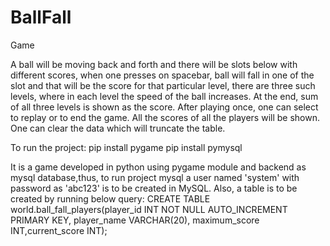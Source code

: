 # BallFall
Game

A ball will be moving back and forth and there will be slots below with different scores, when one presses on spacebar, ball will fall in one of the slot and that will be the score for that particular level, there are three such levels, where in each level the speed of the ball increases. At the end, sum of all three levels is shown as the score. 
After playing once, one can select to replay or to end the game.
All the scores of all the players will be shown. One can clear the data which will truncate the table.

To run the project:
pip install pygame
pip install pymysql

It is a game developed in python using pygame module and backend as mysql database,thus, to run project mysql a user named 'system' with password as 'abc123' is to be created in MySQL. Also, a table is to be created by running below query:
CREATE TABLE world.ball_fall_players(player_id INT NOT NULL AUTO_INCREMENT PRIMARY KEY, player_name VARCHAR(20), maximum_score INT,current_score INT);
